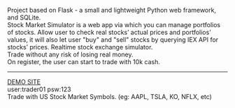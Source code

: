 
Project based on Flask - a small and lightweight Python web framework, and SQLite.</br>
Stock Market Simulator is a web app via which you can manage portfolios of stocks. Allow user to check real stocks’ actual prices and portfolios’ values, it will also let user "buy" and "sell" stocks by querying IEX API for stocks’ prices.
Realtime stock exchange simulator. <br>
Trade without any risk of losing real money. </br>
On register, the user can start to trade with 10k cash.</br><hr>
<a href="https://cs50-stock-trade.herokuapp.com/">DEMO SITE</a></br>
user:trader01   psw:123 </br>
Trade with US Stock Market Symbols. (eg: AAPL, TSLA, KO, NFLX, etc)
